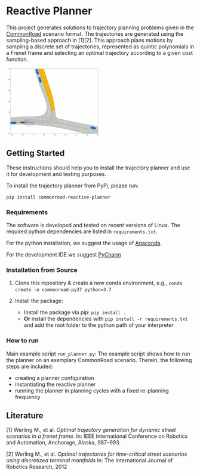 # Reactive Planner

This project generates solutions to trajectory planning problems given in the [CommonRoad](https://commonroad.in.tum.de/) scenario format.
The trajectories are generated using the sampling-based approach in [1][2]. This approach plans motions by sampling a 
discrete set of trajectories, represented as quintic polynomials in a Frenet frame and selecting an optimal trajectory according
to a given cost function.

<img src="doc/images/ZAM_Tjunction-1_42_T-1.gif" alt="reactive-planner" width="250"/>


## Getting Started
These instructions should help you to install the trajectory planner and use it for development and testing purposes.

To install the trajectory planner from PyPi, please run:
```shell
pip install commonroad-reactive-planner
```

### Requirements
The software is  developed and tested on recent versions of Linux. The required python dependencies are listed in `requirements.txt`.

For the python installation, we suggest the usage of [Anaconda](http://www.anaconda.com/download/#download).

For the development IDE we suggest [PyCharm](http://www.jetbrains.com/pycharm/)


### Installation from Source
1. Clone this repository & create a new conda environment, e.g.,  `conda create -n commonroad-py37 python=3.7`


2. Install the package:
    * Install the package via pip: `pip install .`
    * **Or** install the dependencies with `pip install -r requirements.txt` and add the root folder to the python path of your interpreter



### How to run

Main example script `run_planner.py`: The example script shows how to run the planner on an exemplary 
CommonRoad scenario. Therein, the following steps are included:
* creating a planner configuration
* instantiating the reactive planner
* running the planner in planning cycles with a fixed re-planning frequency


## Literature
[1] Werling M., et al. *Optimal trajectory generation for dynamic street scenarios in a frenet frame*. In: IEEE International Conference on Robotics and Automation, Anchorage, Alaska, 987–993.

[2] Werling M., et al. *Optimal trajectories for time-critical street scenarios using discretized terminal manifolds* In:
The International Journal of Robotics Research, 2012
